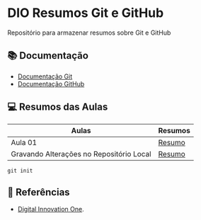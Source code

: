 
# DIO Resumos Git e GitHub

Repositório para armazenar resumos sobre Git e GitHub

## 📚 Documentação
- [Documentação Git](https://git-scm.com/docs/git/pt_BR)
- [Documentação GitHub](https://docs.github.com/pt)

## 💻 Resumos das Aulas

| Aulas | Resumos |
|-------|--------|
|Aula 01 | [Resumo]()|
|Gravando Alterações no Repositório Local | [Resumo]()|

```
git init
```
## 🔎 Referências
- [Digital Innovation One]().
